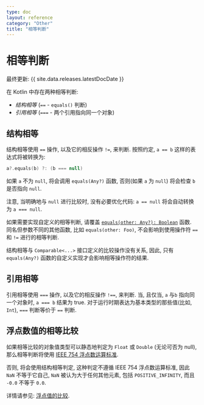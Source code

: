 ```yaml
---
type: doc
layout: reference
category: "Other"
title: "相等判断"
---
```


# 相等判断

最终更新: {{ site.data.releases.latestDocDate }}

在 Kotlin 中存在两种相等判断:

* _结构相等_ (`==` - `equals()` 判断)
* _引用相等_ (`===` - 两个引用指向同一个对象)

## 结构相等

结构相等使用 `==` 操作, 以及它的相反操作 `!=`, 来判断.
按照约定, `a == b` 这样的表达式将被转换为:

```kotlin
a?.equals(b) ?: (b === null)
```

如果 `a` 不为 `null`, 将会调用 `equals(Any?)` 函数,
否则(如果 `a` 为 `null`) 将会检查 `b` 是否指向 `null`.

注意, 当明确地与 `null` 进行比较时, 没有必要优化代码:
`a == null` 将会自动转换为 `a === null`.

如果需要实现自定义的相等判断,
请覆盖 [`equals(other: Any?): Boolean`](https://kotlinlang.org/api/latest/jvm/stdlib/kotlin/-any/equals.html) 函数.
同名但参数不同的其他函数, 比如 `equals(other: Foo)`, 不会影响到使用操作符 `==` 和 `!=` 进行的相等判断.

结构相等与 `Comparable<...>` 接口定义的比较操作没有关系,
因此, 只有 `equals(Any?)` 函数的自定义实现才会影响相等操作符的结果.

## 引用相等

引用相等使用 `===` 操作, 以及它的相反操作 `!==`, 来判断.
当, 且仅当, `a` 与`b` 指向同一个对象时, `a === b` 结果为 true.
对于运行时期表达为基本类型的那些值(比如, `Int`), `===` 判断等价于 `==` 判断.

## 浮点数值的相等比较

如果相等比较的对象值类型可以静态地判定为 `Float` 或 `Double` (无论可否为 null),
那么相等判断将使用 [IEEE 754 浮点数运算标准](https://en.wikipedia.org/wiki/IEEE_754).

否则, 将会使用结构相等判定, 这种判定不遵循 IEEE 754 浮点数运算标准,
因此 `NaN` 不等于它自己, `NaN` 被认为大于任何其他元素, 包括 `POSITIVE_INFINITY`,
而且 `-0.0` 不等于 `0.0`.

详情请参见: [浮点值的比较](numbers.html#floating-point-numbers-comparison).
